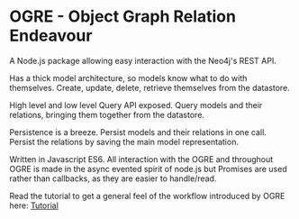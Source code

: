 # OGRE - Object Graph Relation Endeavour

A Node.js package allowing easy interaction with the Neo4j's REST API.

Has a thick model architecture, so models know what to do with themselves.
Create, update, delete, retrieve themselves from the datastore.

High level and low level Query API exposed.
Query models and their relations, bringing them together from the datastore.

Persistence is a breeze.
Persist models and their relations in one call.
Persist the relations by saving the main model representation.

Written in Javascript ES6.
All interaction with the OGRE and throughout OGRE is made in the async evented spirit of node.js
but Promises are used rather than callbacks, as they are easier to handle/read.

Read the tutorial to get a general feel of the workflow introduced by OGRE here:
[Tutorial](https://github.com/dragosbulugean/node-ogre/blob/master/tutorial.md)
